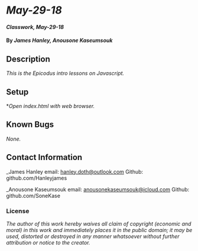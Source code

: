 # _May-29-18_

#### _Classwork, May-29-18_

#### By _**James Hanley, Anousone Kaseumsouk**_

## Description

_This is the Epicodus intro lessons on Javascript._

## Setup

*_Open index.html with web browser._

## Known Bugs

_None._

## Contact Information

_James Hanley email: hanley.doth@outlook.com
	      Github: github.com/Hanleyjames

_Anousone Kaseumsouk email: anousonekaseumsouk@icloud.com
        Github: github.com/SoneKase

### License
_The author of this work hereby waives all claim of copyright (economic and moral) in this work and immediately places
it in the public domain; it may be used, distorted or destroyed in any manner whatsoever without further attribution
or notice to the creator._
